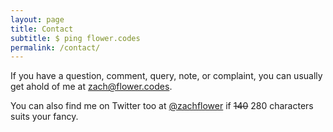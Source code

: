 ```yaml
---
layout: page
title: Contact
subtitle: $ ping flower.codes
permalink: /contact/
---
```


If you have a question, comment, query, note, or complaint, you can usually get ahold of me at [zach@flower.codes](mailto:zach@flower.codes).

You can also find me on Twitter too at [@zachflower](https://www.twitter.com/zachflower) if ~~140~~ 280 characters suits your fancy.

